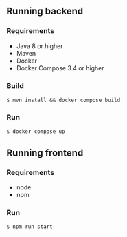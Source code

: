 ## Running backend
### Requirements
* Java 8 or higher
* Maven
* Docker
* Docker Compose 3.4 or higher

### Build
```console
$ mvn install && docker compose build
```

### Run 
```console
$ docker compose up
```

## Running frontend
### Requirements
* node
* npm

### Run
```console
$ npm run start
```
